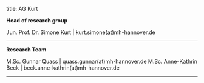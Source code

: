 title: AG Kurt

**Head of research group**

Jun. Prof. Dr. Simone Kurt | kurt.simone(at)mh-hannover.de

---------------------------
**Research Team**

M.Sc. Gunnar Quass | quass.gunnar(at)mh-hannover.de
M.Sc. Anne-Kathrin Beck | beck.anne-kathrin(at)mh-hannover.de


-----------------------------